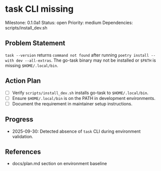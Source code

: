 # task CLI missing
Milestone: 0.1.0a1
Status: open
Priority: medium
Dependencies: scripts/install_dev.sh

## Problem Statement
`task --version` returns `command not found` after running `poetry install --with dev --all-extras`. The go-task binary may not be installed or `$PATH` is missing `$HOME/.local/bin`.

## Action Plan
- [ ] Verify `scripts/install_dev.sh` installs go-task to `$HOME/.local/bin`.
- [ ] Ensure `$HOME/.local/bin` is on the PATH in development environments.
- [ ] Document the requirement in maintainer setup instructions.

## Progress
- 2025-09-30: Detected absence of `task` CLI during environment validation.

## References
- docs/plan.md section on environment baseline
